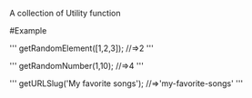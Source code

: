 A collection of Utility function

#Example

'''
getRandomElement([1,2,3]);
//=>2
'''


'''
getRandomNumber(1,10);
//=>4
'''

'''
getURLSlug('My favorite songs');
//=>'my-favorite-songs'
'''

